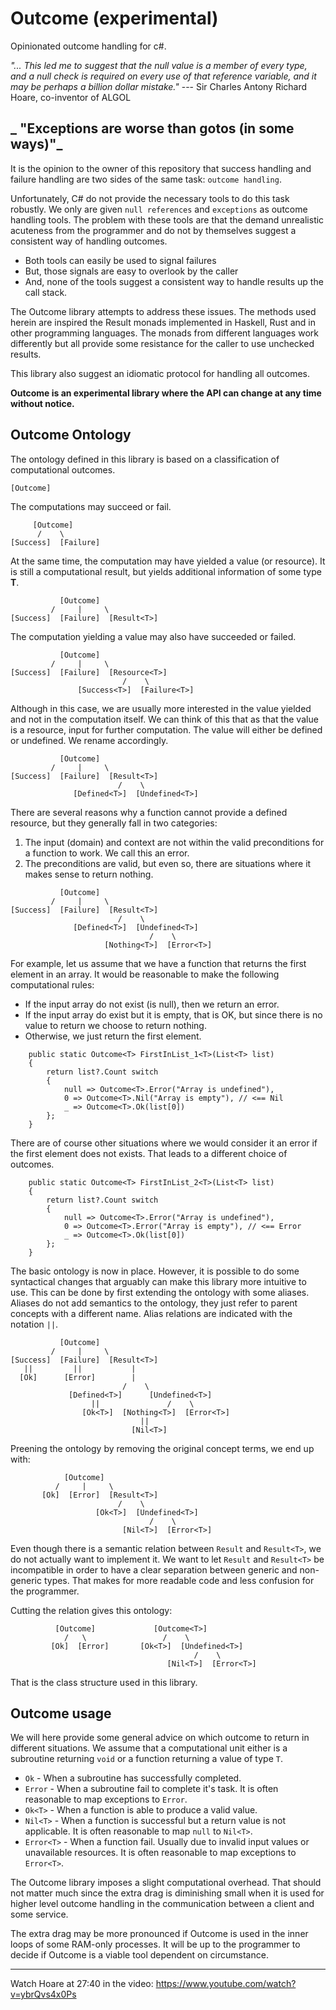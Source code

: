 # Outcome (experimental)

Opinionated outcome handling for c#.

_"... This led me to suggest that the null value is a member of every type, 
and a null check is required on every use of that reference variable, 
and it may be perhaps a billion dollar mistake."_ 
--- Sir Charles Antony Richard Hoare, co-inventor of ALGOL 

_ "Exceptions are worse than gotos (in some ways)"_
--- 
It is the opinion to the owner of this repository that success handling and 
failure handling are two sides of the same task: `outcome handling`.

Unfortunately, C# do not provide the necessary tools to do this task robustly.
We only are given `null references` and `exceptions` as outcome handling tools.
The problem with these tools are that the demand unrealistic acuteness from the programmer and 
do not by themselves suggest a consistent way of handling outcomes.

- Both tools can easily be used to signal failures
- But, those signals are easy to overlook by the caller
- And, none of the tools suggest a consistent way to handle results up the call stack.

The Outcome library attempts to address these issues.
The methods used herein are inspired the Result monads implemented in Haskell, 
Rust and in other programming languages.
The monads from different languages work differently but 
all provide some resistance for the caller to use unchecked results.

This library also suggest an idiomatic protocol for handling all outcomes.

**Outcome is an experimental library where the API can change at any time without notice.**

## Outcome Ontology

The ontology defined in this library is based on a classification of computational outcomes.

```
[Outcome]
```

The computations may succeed or fail.

```
     [Outcome]
      /    \
[Success]  [Failure]   
```
At the same time, the computation may have yielded a value (or resource). It is still a computational result, but yields additional information of some type **T**.
```
           [Outcome]
         /     |     \
[Success]  [Failure]  [Result<T>] 
```
The computation yielding a value may also have succeeded or failed.
```
           [Outcome]
         /     |     \
[Success]  [Failure]  [Resource<T>] 
                         /    \
               [Success<T>]  [Failure<T>]              
```
Although in this case, we are usually more interested in the value yielded and not in the computation itself.
We can think of this that as that the value is a resource, input for further computation.
The value will either be defined or undefined. We rename accordingly.
```
           [Outcome]
         /     |     \
[Success]  [Failure]  [Result<T>] 
                        /    \
              [Defined<T>]  [Undefined<T>]              
```
There are several reasons why a function cannot provide a defined resource, but they generally fall in two categories:
1. The input (domain) and context are not within the valid preconditions for a function to work. We call this an error.
2. The preconditions are valid, but even so, there are situations where it makes sense to return nothing.
```
           [Outcome]
         /     |     \
[Success]  [Failure]  [Result<T>] 
                        /    \
              [Defined<T>]  [Undefined<T>]              
                               /    \
                     [Nothing<T>]  [Error<T>]              
```
For example, let us assume that we have a function that returns the first element in an array.
It would be reasonable to make the following computational rules:
- If the input array do not exist (is null), then we return an error.
- If the input array do exist but it is empty, that is OK, but since there is no value to return we choose to return nothing.
- Otherwise, we just return the first element.
```
    public static Outcome<T> FirstInList_1<T>(List<T> list)
    {
        return list?.Count switch
        {
            null => Outcome<T>.Error("Array is undefined"),
            0 => Outcome<T>.Nil("Array is empty"), // <== Nil
            _ => Outcome<T>.Ok(list[0])
        };
    }
```
There are of course other situations where we would consider it an error if the first element does not exists.
That leads to a different choice of outcomes.
```
    public static Outcome<T> FirstInList_2<T>(List<T> list)
    {
        return list?.Count switch
        {
            null => Outcome<T>.Error("Array is undefined"),
            0 => Outcome<T>.Error("Array is empty"), // <== Error
            _ => Outcome<T>.Ok(list[0])
        };
    }

```
The basic ontology is now in place.
However, it is possible to do some syntactical changes that arguably can make this library more intuitive to use.
This can be done by first extending the ontology with some aliases. 
Aliases do not add semantics to the ontology, they just refer to parent concepts with a different name.
Alias relations are indicated with the notation `||`.
```
           [Outcome]
         /     |     \
[Success]  [Failure]  [Result<T>] 
   ||         ||           |
  [Ok]      [Error]        | 
                         /    \
             [Defined<T>]      [Undefined<T>]              
                  ||               /    \
                [Ok<T>]  [Nothing<T>]  [Error<T>]
                             ||
                           [Nil<T>]              
```
Preening the ontology by removing the original concept terms, we end up with:
```
            [Outcome]
          /     |     \
       [Ok]  [Error]  [Result<T>] 
                        /    \
                   [Ok<T>]  [Undefined<T>]              
                               /    \
                         [Nil<T>]  [Error<T>]              
```
Even though there is a semantic relation between `Result` and `Result<T>`, we do not actually want to implement it.
We want to let `Result` and `Result<T>` be incompatible in order to have a clear separation between generic and non-generic types.
That makes for more readable code and less confusion for the programmer.

Cutting the relation gives this ontology:
```
          [Outcome]             [Outcome<T>]
            /   \                 /    \
         [Ok]  [Error]       [Ok<T>]  [Undefined<T>]              
                                         /    \
                                   [Nil<T>]  [Error<T>]              
```

That is the class structure used in this library.

## Outcome usage
We will here provide some general advice on which outcome to return in different situations.
We assume that a computational unit either is a subroutine returning `void` or 
a function returning a value of type `T`.

- `Ok` - When a subroutine has successfully completed.
- `Error` - When a subroutine fail to complete it's task. It is often reasonable to map exceptions to `Error`.
- `Ok<T>` - When a function is able to produce a valid value.
- `Nil<T>` - When a function is successful but a return value is not applicable. It is often reasonable to map `null` to `Nil<T>`.
- `Error<T>` - When a function fail. Usually due to invalid input values or unavailable resources.  It is often reasonable to map exceptions to `Error<T>`.

The Outcome library imposes a slight computational overhead.
That should not matter much since the extra drag is diminishing small when it is used for 
higher level outcome handling in the communication between a client and some service. 

The extra drag may be more pronounced if Outcome is used in the inner loops of some RAM-only processes.
It will be up to the programmer to decide if Outcome is a viable tool dependent on circumstance.  

---
Watch Hoare at 27:40 in the video: https://www.youtube.com/watch?v=ybrQvs4x0Ps 
